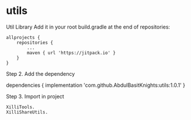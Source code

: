 # utils
Util Library
Add it in your root build.gradle at the end of repositories:

	allprojects {
		repositories {
			...
			maven { url 'https://jitpack.io' }
		}
	}
  
  Step 2. Add the dependency
  
  dependencies {
	        implementation 'com.github.AbdulBasitKnights:utils:1.0.1'
	}


 Step 3. Import in project

 	XilliTools.
  	XilliShareUtils.

 
